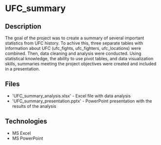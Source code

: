 # UFC_summary

## Description
The goal of the project was to create a summary of several important statistics from UFC history. To achive this, three separate tables with information about UFC (ufc_fights, ufc_fighters, ufc_locations) were combined. Then, data cleaning and analysis were conducted. Using statistical knowledge, the ability to use pivot tables, and data visualization skills, summaries meeting the project objectives were created and  included in a presentation.

## Files
- 'UFC_summary_analysis.xlsx' - Excel file with data analysis
- 'UFC_summary_presentation.pptx' - PowerPoint presentation with the results of the analysis

## Technologies
- MS Excel
- MS PowerPoint
